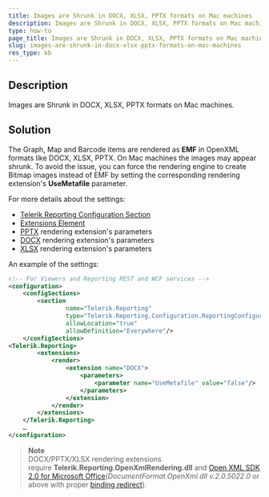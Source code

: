 ```yaml
---
title: Images are Shrunk in DOCX, XLSX, PPTX formats on Mac machines
description: Images are Shrunk in DOCX, XLSX, PPTX formats on Mac machines.
type: how-to
page_title: Images are Shrunk in DOCX, XLSX, PPTX formats on Mac machines
slug: images-are-shrunk-in-docx-xlsx-pptx-formats-on-mac-machines
res_type: kb
---
```


## Description

Images are Shrunk in DOCX, XLSX, PPTX formats on Mac machines.  
  
## Solution

The Graph, Map and Barcode items are rendered as **EMF** in OpenXML formats like DOCX, XLSX, PPTX. On Mac machines the images may appear shrunk. To avoid the issue, you can force the rendering engine to create Bitmap images instead of EMF by setting the corresponding rendering extension's **UseMetafile** parameter.  
 
For more details about the settings: 
- [Telerik Reporting Configuration Section](../configuring-telerik-reporting)
- [Extensions Element](../configuring-telerik-reporting-extensions)
- [PPTX](../device-information-settings-powerpoint) rendering extension's parameters
- [DOCX](../device-information-settings-word) rendering extension's parameters
- [XLSX](../device-information-settings-excel-2007) rendering extension's parameters

 An example of the settings:  

```XML
<!-- For Viewers and Reporting REST and WCF services -->
<configuration>
    <configSections>
        <section
                name="Telerik.Reporting"
                type="Telerik.Reporting.Configuration.ReportingConfigurationSection, Telerik.Reporting, Version=x.x.x.x, Culture=neutral, PublicKeyToken=a9d7983dfcc261be"
                allowLocation="true"
                allowDefinition="Everywhere"/>
    </configSections>
<Telerik.Reporting>
        <extensions>
            <render>
                <extension name="DOCX">
                    <parameters>
                        <parameter name="UseMetafile" value="false"/>
                    </parameters>
                </extension>
            </render>
        </extensions>
    </Telerik.Reporting>
    …
</configuration>
```

> **Note** 
> <br/>
> DOCX/PPTX/XLSX rendering extensions require **Telerik.Reporting.OpenXmlRendering.dll** and [Open XML SDK 2.0 for Microsoft Office](../installation-deploying-openxml)(*DocumentFormat.OpenXml.dll v.2.0.5022.0* or above with proper [binding redirect](https://docs.microsoft.com/en-us/dotnet/framework/configure-apps/file-schema/runtime/bindingredirect-element?redirectedfrom=MSDN)).

